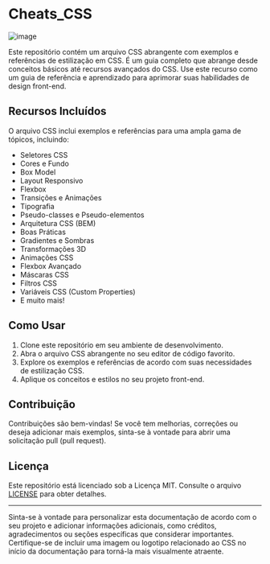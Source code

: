 # Cheats_CSS

![image](https://github.com/Wfelipetm/Cheats_CSS/assets/108297008/c4a115ff-85df-4117-ae13-a692d3d0b642)



Este repositório contém um arquivo CSS abrangente com exemplos e referências de estilização em CSS. É um guia completo que abrange desde conceitos básicos até recursos avançados do CSS. Use este recurso como um guia de referência e aprendizado para aprimorar suas habilidades de design front-end.

## Recursos Incluídos

O arquivo CSS inclui exemplos e referências para uma ampla gama de tópicos, incluindo:

- Seletores CSS
- Cores e Fundo
- Box Model
- Layout Responsivo
- Flexbox
- Transições e Animações
- Tipografia
- Pseudo-classes e Pseudo-elementos
- Arquitetura CSS (BEM)
- Boas Práticas
- Gradientes e Sombras
- Transformações 3D
- Animações CSS
- Flexbox Avançado
- Máscaras CSS
- Filtros CSS
- Variáveis CSS (Custom Properties)
- E muito mais!

## Como Usar

1. Clone este repositório em seu ambiente de desenvolvimento.
2. Abra o arquivo CSS abrangente no seu editor de código favorito.
3. Explore os exemplos e referências de acordo com suas necessidades de estilização CSS.
4. Aplique os conceitos e estilos no seu projeto front-end.

## Contribuição

Contribuições são bem-vindas! Se você tem melhorias, correções ou deseja adicionar mais exemplos, sinta-se à vontade para abrir uma solicitação pull (pull request).

## Licença

Este repositório está licenciado sob a Licença MIT. Consulte o arquivo [LICENSE](LICENSE) para obter detalhes.

---

Sinta-se à vontade para personalizar esta documentação de acordo com o seu projeto e adicionar informações adicionais, como créditos, agradecimentos ou seções específicas que considerar importantes. Certifique-se de incluir uma imagem ou logotipo relacionado ao CSS no início da documentação para torná-la mais visualmente atraente.
